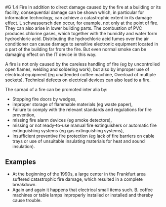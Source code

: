#G 1.4 Fire
In addition to direct damage caused by the fire at a building or its facility, consequential damage can be shown which, in particular for information technology, can achieve a catastrophic extent in its damage effect. L schwassersch den occur, for example, not only at the point of fire. They can also arise in lower building parts. The combustion of PVC produces chlorine gases, which together with the humidity and water form hydrochloric acid. Distributing the hydrochloric acid fumes over the air conditioner can cause damage to sensitive electronic equipment located in a part of the building far from the fire. But even normal smoke can be damaging effect on the IT device in this way.

A fire is not only caused by the careless handling of fire (eg by uncontrolled open flames, welding and soldering work), but also by improper use of electrical equipment (eg unattended coffee machine, Overload of multiple sockets). Technical defects on electrical devices can also lead to a fire.

The spread of a fire can be promoted inter alia by:

* Stopping fire doors by wedges,
* improper storage of flammable materials (eg waste paper),
* Failure to comply with the relevant standards and regulations for fire prevention,
* missing fire alarm devices (eg smoke detectors),
* missing or not ready-to-use manual fire extinguishers or automatic fire extinguishing systems (eg gas extinguishing systems),
* Insufficient preventive fire protection (eg lack of fire barriers on cable trays or use of unsuitable insulating materials for heat and sound insulation).




## Examples 
* At the beginning of the 1990s, a large center in the Frankfurt area suffered catastrophic fire damage, which resulted in a complete breakdown.
* Again and again it happens that electrical small items such. B. coffee machines or table lamps improperly installed or installed and thereby cause trouble.




